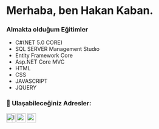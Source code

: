 # Merhaba, ben Hakan Kaban.
### Almakta olduğum Eğitimler
- C#(NET 5.0 CORE) 
- SQL SERVER Management Studıo
- Entity Framework Core
- Asp.NET Core MVC 
- HTML
- CSS
- JAVASCRIPT
- JQUERY
### 📩 Ulaşabileceğiniz Adresler:

[<img align="left" alt="linkedin | LinkedIn" width="24px" src="https://raw.githubusercontent.com/peterthehan/peterthehan/master/assets/linkedin.svg" />][linkedin]
[<img align="left" height="24" width="24" src="https://cdn.jsdelivr.net/npm/simple-icons@v4/icons/instagram.svg" />][instagram]
[<img align="left" height="24" width="24" src="https://cdn.jsdelivr.net/npm/simple-icons@v4/icons/gmail.svg" />][gmail]


<br />



[linkedin]: https://www.linkedin.com/in/hakan-kaban-05552b222/
[instagram]: https://www.instagram.com/hakankban/
[gmail]: mailto:hkaban12@gmail.com
<br />
#



